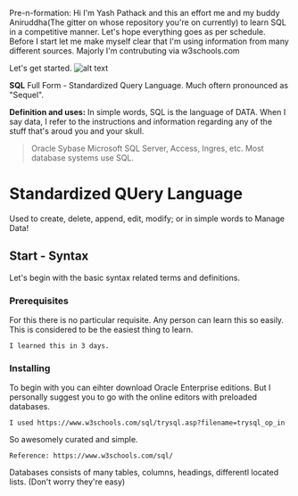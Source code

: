 Pre-n-formation: Hi I'm Yash Pathack and this an effort me and my buddy Aniruddha(The gitter on whose repository you're on currently) to learn SQL in a competitive manner.
Let's hope everything goes as per schedule.
Before I start let me make myself clear that I'm using information from many different sources.
Majorly I'm contrubuting via w3schools.com

Let's get started.
 ![alt text](https://github.com/aniruddha0pandey/Learn_SQL/blob/master/Yash/download.png)<br/>
 
 
**SQL**
Full Form - Standardized Query Language. Much oftern pronounced as "Sequel".

**Definition and uses:**
In simple words, SQL is the language of DATA. When I say data, I refer to the instructions and information regarding any of the stuff that's aroud you and your skull.

>Oracle
>Sybase
>Microsoft SQL Server, Access, Ingres, etc. Most database systems use SQL. 

# Standardized QUery Language

Used to create, delete, append, edit, modify; or in simple words to Manage Data!

## Start - Syntax

Let's begin with the basic syntax related terms and definitions.

### Prerequisites

For this there is no particular requisite. Any person can learn this so easily. This is considered to be the easiest thing to learn.

```
I learned this in 3 days.
```

### Installing

To begin with you can eihter download Oracle Enterprise editions. But I personally suggest you to go with the online editors with preloaded databases.

```
I used https://www.w3schools.com/sql/trysql.asp?filename=trysql_op_in
```

So awesomely curated and simple.

```
Reference: https://www.w3schools.com/sql/
```

Databases consists of many tables, columns, headings, differentl located lists. (Don't worry they're easy)




